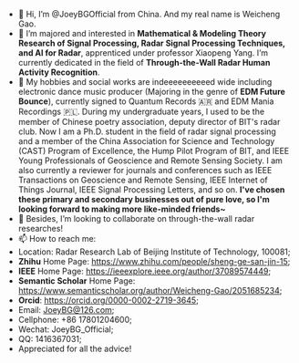- 👋 Hi, I’m @JoeyBGOfficial from China. And my real name is Weicheng Gao.
- 👀 I’m majored and interested in **Mathematical & Modeling Theory Research of Signal Processing, Radar Signal Processing Techniques, and AI for Radar**, apprenticed under professor Xiaopeng Yang. I’m currently dedicated in the field of **Through-the-Wall Radar Human Activity Recognition**.
- 🌱 My hobbies and social works are indeeeeeeeeeed wide including electronic dance music producer (Majoring in the genre of **EDM Future Bounce**), currently signed to Quantum Records 🇦🇷 and EDM Mania Recordings 🇵🇱. During my undergraduate years, I used to be the member of Chinese poetry association, deputy director of BIT's radar club. Now I am a Ph.D. student in the field of radar signal processing and a member of the China Association for Science and Technology (CAST) Program of Excellence, the Hump Pilot Program of BIT, and IEEE Young Professionals of Geoscience and Remote Sensing Society. I am also currently a reviewer for journals and conferences such as IEEE Transactions on Geoscience and Remote Sensing, IEEE Internet of Things Journal, IEEE Signal Processing Letters, and so on. **I've chosen these primary and secondary businesses out of pure love, so I'm looking forward to making more like-minded friends~**
- 💞️ Besides, I’m looking to collaborate on through-the-wall radar researches!
- 📫 How to reach me: 
- Location: Radar Research Lab of Beijing Institute of Technology, 100081;
- **Zhihu** Home Page: https://www.zhihu.com/people/sheng-ge-san-jin-15;
- **IEEE** Home Page: https://ieeexplore.ieee.org/author/37089574449;
- **Semantic Scholar** Home Page: https://www.semanticscholar.org/author/Weicheng-Gao/2051685234;
- **Orcid**: https://orcid.org/0000-0002-2719-3645;
- Email: JoeyBG@126.com;
- Cellphone: +86 17801204600;
- Wechat: JoeyBG_Official;
- QQ: 1416367031;
- Appreciated for all the advice!

<!---
JoeyBGofficial/JoeyBGofficial is a ✨ special ✨ repository because its `README.md` (this file) appears on your GitHub profile.
You can click the Preview link to take a look at your changes.
--->
